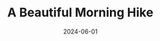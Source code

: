 ---
title: "A Beautiful Morning Hike"
description: "A morning hike with the kids along the Shenandoah River."
date: 2024-06-01
tags: ["Life","Family","Outdoors","Hiking"]
draft: true
---